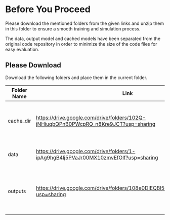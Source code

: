 # Before You Proceed

Please download the mentioned folders from the given links and unzip them in this folder to ensure a smooth training and simulation process.

The data, output model and cached models have been separated from the original code repository in order to minimize the size of the code files for easy evaluation.

## Please Download

Download the following folders and place them in the current folder.

|Folder Name|Link|Description|
|---|---|---|
|cache_dir|  https://drive.google.com/drive/folders/102Q-jNHiuqbQPnB0PWcpRQ_n8Kre9JCT?usp=sharing | Folder Containing Cached Data of Trained Models  |
| data | https://drive.google.com/drive/folders/1-ipAg9hgB4lj5PVaJr00MX10zmvEfOlf?usp=sharing  |  Folder Containing Dataset and Dataframes|
| outputs  | https://drive.google.com/drive/folders/108e0DIEQBl5viyibjgE9TcKQ_jjfkxAI?usp=sharing  | Folder containing trained model and generated outputs and results  |